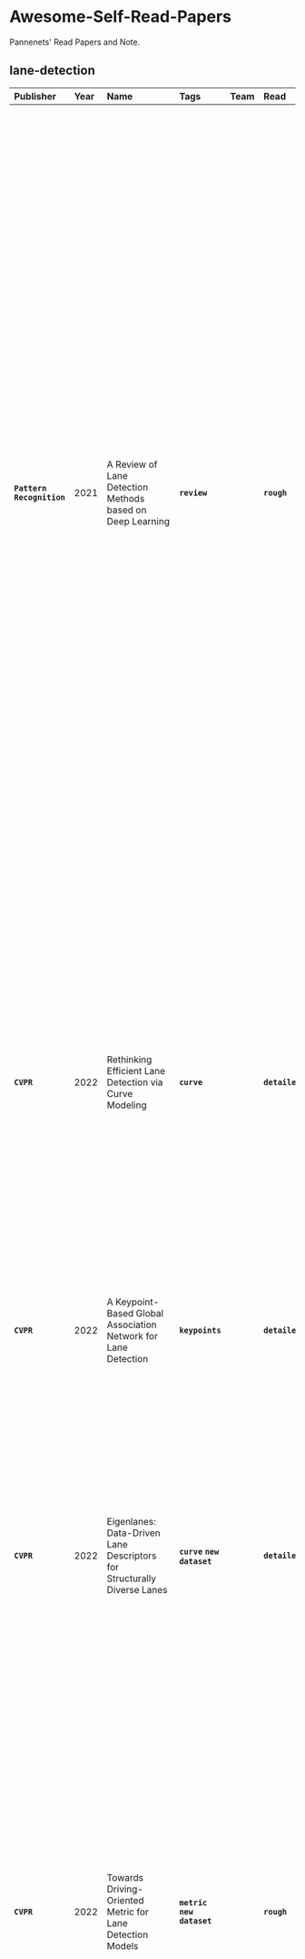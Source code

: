 # Awesome-Self-Read-Papers


Pannenets' Read Papers and Note.


## lane-detection 

| Publisher | Year | Name | Tags | Team | Read | Logic |
| :--- | :--- | :--- | :--- | :--- | :--- | :--- |
| <strong><code>Pattern Recognition</code></strong>  | 2021 | A Review of Lane Detection Methods based on Deep Learning | <strong><code>review</code></strong>  |  | <strong><code>rough</code></strong>  | How to extract features: 1) CNN; 2) RNN to merge temporal info (STLNet). 3) Kalman filter for lane tracking prediction. 4) Dilated convolution to prevent loss in downsampling, and could be used many times to gather more. 5) Non-local operations to focus on certain region. 6)<br/>How to cluster: RANSAC. <br/>What to predict: 1) start/end points of lane and their depth. 2) vanishing point (VP) to give geometry info of the scene. 3) a 3-point quadratic curve of lane. <br/>What to post-process: 1) each lane is a class. 2) each lane is a instance. <br/>How to design loss: 1) the imbalance of background and lane. 2) large-margin softmax.<br/>How to pre-process: 1) ROI. 2) inverse perspective transformation.<br/>How to post-process: 1) Density-Based Spatial Clustering of Applications with Noise. 2) <br/>Need to Read: 1) LaneNet, what is parameters regression? 2)<br/> |
| <strong><code>CVPR</code></strong>  | 2022 | Rethinking Efficient Lane Detection via Curve Modeling | <strong><code>curve</code></strong>  |  | <strong><code>detailed</code></strong>  | Curves are more naturally representation of lanes. This paper models lanes as cubic Bezier curves, as they have intrinsic geometry on image. Also, cars usually stay in the middle of two lanes, thus they are symmetric. This paper proposes a module to merge info from flipped features named Feature Flip Fusion. The loss contains curve regression loss, lane existence loss and segmentation loss to provide a more spatial feature map.<br/> |
| <strong><code>CVPR</code></strong>  | 2022 | A Keypoint-Based Global Association Network for Lane Detection | <strong><code>keypoints</code></strong>  |  | <strong><code>detailed</code></strong>  | This paper directly regress keypoints to start point directly, where offsets are predicted.<br/> |
| <strong><code>CVPR</code></strong>  | 2022 | Eigenlanes: Data-Driven Lane Descriptors for Structurally Diverse Lanes<br/> | <strong><code>curve</code></strong> <strong><code>new dataset</code></strong>  |  | <strong><code>detailed</code></strong>  | It is a paper mainly about how to model a curved/straight lane.  This paper contains (1) lane candidates generation: take lanes from training set, and find their SVD. (2) a network, predicting probability of lane cad, scores of lanes combination, and regressing the offset of combination. NMS and MWCS are used in post processing. The work performs well on curved lanes than others. <br/> |
| <strong><code>CVPR</code></strong>  | 2022 | Towards Driving-Oriented Metric for Lane Detection Models | <strong><code>metric</code></strong> <strong><code>new dataset</code></strong>  |  | <strong><code>rough</code></strong>  | This paper proposed two autonomous driving oriented metrics: 1) end to end lateral deviation metrics, 2) per-frame simulated lateral deviation metric. Traditional metric could have strongly negative correlations with them, thus some methods could have been overfitting to the dataset. The two metrics are mainly about the deviation between lane center.<br/> |
| <strong><code>CVPR</code></strong>  | 2022 | CLRNet: Cross Layer Refinement Network for Lane Detection<br/> | <strong><code>keypoints</code></strong>  |  | <strong><code>rough</code></strong>  | Note that, the points it used should be treated as a set. The cross layer refinement is to take use of each level of features to get a better lane points (prior). The ROI gather gets info from ROI to lane and adds output to lane prior. The line IOU loss treats line as one part, hoping the lane and gt could be the same in length, angle, start point. In the ablation, we could see the most valuable part is the CLR part, and then the loss. <br/> |
| <strong><code>Intelligent Vehicles Symposium (IV)</code></strong>  | 2018 | Towards End-to-End Lane Detection: an Instance Segmentation Approach<br/> | <strong><code>segment</code></strong>  |  | <strong><code>rough</code></strong>  | LaneNet uses two segment branches for detection, one for the binary lane mask, one for the distance embedding which targets at minimizing the distance between points in one lane. Note that, the curve is fitted in H-Net space and then turns back to image.<br/> |
| <strong><code>AAAI</code></strong>  | 2018 | Spatial As Deep: Spatial CNN for Traffic Scene Understanding<br/> | <strong><code>segment</code></strong>  |  | <strong><code>detailed</code></strong>  | Lanes on roads could be invisible while an AD system should estimate it as well as human. In the process, spatial information should be leveraged while keep it easy to be trained. The spatial CNN send its previous output to next slice just like RNN while keeps higher efficiency.  In the ablation, we can see the effectiveness of multi-direction SCNN, window width of message passing, the better position to place the module, the way to add it as residual rather than get a weighted sum. <br/> |
| <strong><code>CVPR</code></strong>  | 2021 | Keep your Eyes on the Lane: Real-time Attention-guided Lane Detection<br/> | <strong><code>detection</code></strong>  |  | <strong><code>detailed</code></strong>  | This paper proposed Lane-ATT with anchor based proposal pooling and attention mechanism. The anchor is defined with a start point and a angle. The attention is to aggregate the global info the tensors. Note that, the proposal is the most important part, which provides a structure prior. Also, it leverages parallelism and equidistance of lanes to predict the boundaries. <br/> |
| <strong><code>CVPR</code></strong>  | 2019 | FastDraw: Addressing the Long Tail of Lane Detection by Adapting a Sequential Prediction Network<br/> |  |  |  | This paper predicts the distribution of a point and a possible lane, then finds the lane with greedy algorithms.<br/> |
| <strong><code>WACV</code></strong>  | 2020 | Lane detection using lane boundary marker network with road geometry constraints<br/> | <strong><code>keypoints</code></strong>  |  |  | This paper applied inverse perspective mapping to turn the input image of car's camera into a bird-view one. On the view, it predicts key-points by lane boundaries and the weighted average them into a lane. The lane boundaries are left, right, center, which could be used together with the lane self. If the lane is without lane marker, the methods could find the evidence from the surroundings.<br/> |
## quantization 

| Publisher | Year | Name | Tags | Team | Read | Logic |
| :--- | :--- | :--- | :--- | :--- | :--- | :--- |
| <strong><code>ICLR</code></strong>  | 2023 | PowerQuant: Automorphism Search For Non-Uniform Quantization<br/> | <strong><code>non-uniform</code></strong>  |  | <strong><code>abs</code></strong>  | This paper hope to propose a non-uniform quantization in data-free way and it should be hardware-friendly without dedicated design, which is a simple change to activation in PowerQuant.   It proves that the power function makes sure the matrix multiplication in quantized space and does quantization in this way. But the de-quantization requires Newton's method to get the power a back. The optimal power exponent is searched by Nelder-Mead method.<br/>def compute_newton_sqrt(x: tf.Variable) -&gt; tf.Variable:<br/>  """<br/>  the algorithm assumes that x is positive non-zero.<br/>  """<br/>  max_iter = 5<br/>  x_0 = tf.math.pow(2.0, tf.math.round((tf.math.log(x) / tf.math.log(2.0)) / 2.0))<br/>  for cpt in range(max_iter):<br/>      x_next = tf.math.round((x_0 + tf.math.round(x / x_0)) / 2.0)<br/>  return x_next<br/> |
| <strong><code>Arxiv</code></strong>  | 2023 | ACQ: Improving Generative Data-free Quantization Via Attention Correction<br/> | <strong><code>ptq</code></strong> <strong><code>data-free</code></strong>  |  | <strong><code>rough</code></strong>  | For generated images in DFQ, they has higher BN gap in eval/train mode than normal images, which causes a gap for quantization. Also, generated images for the same class usually share too much info, so the quality of them could be improved. This paper provides a way to generate images with less train/eval gap and to improve uniqueness of generated images.<br/> |
| <strong><code>Arxiv</code></strong>  | 2023 | Efficient Adaptive Activation Rounding for Post-Training Quantization<br/> | <strong><code>ptq</code></strong>  |  | <strong><code>rough</code></strong>  | This paper hopes to optimize the default 0.5 boarder in AdaRound based method to obtain better performance, which also applies for the activation quantization. Learn the quantization boarder of activation in a element-wise quadratic manner. <br/> |
## metric 

| Publisher | Year | Name | Tags | Team | Read | Logic |
| :--- | :--- | :--- | :--- | :--- | :--- | :--- |
| <strong><code>ICLR</code></strong>  | 2023 | Data Valuation Without Training of a Model | <strong><code>data</code></strong>  |  | <strong><code>rough</code></strong>  | This paper proposes the complexity gap score of data, which could inflect the complexity of data, i.e., the difficulty to learn from it. The score is from Gram matrix, and is easy to compute. However, no WHY TO DO IT LIKE THAT is provided.<br/> |
## understand 

| Publisher | Year | Name | Tags | Team | Read | Logic |
| :--- | :--- | :--- | :--- | :--- | :--- | :--- |
| <strong><code>ICLR</code></strong>  | 2023 | Towards Understanding Ensemble, Knowledge Distillation and Self-Distillation in Deep Learning | <strong><code>ensemble</code></strong>  |  | <strong><code>rough</code></strong>  | 1. The learning of deep networks could be treated as learning a function with some random noise (related to the seed). Thus, after ensemble, the noise could be reduced. But this paper DOUBTS it! If the number of ensemble increase continuously, the performance would saturate. If the bias of the noise is non-zero, why would it works.  2. The paper proposes a theorem that networks learn some certain features, but they could be not complete. With those part-feature, the network could know that some cases could provide gradients as they do not have these features. In Ensemble, the models' outputs are averaged to use all features in the models.  In Distillation, the model are learning from each others with the left features. In Self-Distillation, the model learns features in different angle of seed, which could fix the previous caught features.<br/> |
## distributed system 

| Publisher | Year | Name | Tags | Team | Read | Logic |
| :--- | :--- | :--- | :--- | :--- | :--- | :--- |
| <strong><code>Communications ACM</code></strong>  | 1978 | Time, Clocks, and the Ordering of Events in a Distributed System | <strong><code>basic</code></strong>  |  | <strong><code>detailed</code></strong>  | This paper proposes an algorithm to synchronize the physical clocks and gives the bound of out-synchrony, which is the fundamental problem of the distributed system. <br/>The concept of time, like before and after, is normal in daily life but not in distributed systems. A distributed system is a system with a non-negligible transmission delay. In a distributed system, the order of events is hard to determine. This paper provides partial ordering and total ordering with an algorithm. To deal with anomalous behavior, real physical clocks could be leveraged.           <br/>We can define a partial order by whether one event could affect another, no matter whether they belong to the same process. Based on this, Logical Clocks are proposed, under which the events in the same and different processes are coupled with a process-wise clock. In one process, the events happen sequentially and get an increasing timestamp. In different processes, the receiver should update its timestamp to no less than the received one. With the manner of a process-wise clock, a total ordering method is proposed with an example of concurrent resource lock. The algorithm's rules could be too hard to obey in the real world, as the output of users and input of the algorithm are not at exactly  the same time. By defining the clock rate and time error between different processes, and constraining the system, the algorithm could handle timestamped input correctly under an error bound.<br/> |


